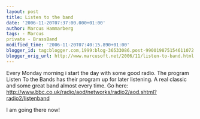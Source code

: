 ```yaml
---
layout: post
title: Listen to the band
date: '2006-11-20T07:37:00.000+01:00'
author: Marcus Hammarberg
tags: - Marcus
private - BrassBand
modified_time: '2006-11-20T07:40:15.890+01:00'
blogger_id: tag:blogger.com,1999:blog-36533086.post-990019875154611072
blogger_orig_url: http://www.marcusoft.net/2006/11/listen-to-band.html
---
```


Every Monday morning i start the day with some good radio. The
program Listen To the Bands has their program up for later listening. A
real classic and some great band almost every time. Go here:
<http://www.bbc.co.uk/radio/aod/networks/radio2/aod.shtml?radio2/listenband>

I am going there now!
